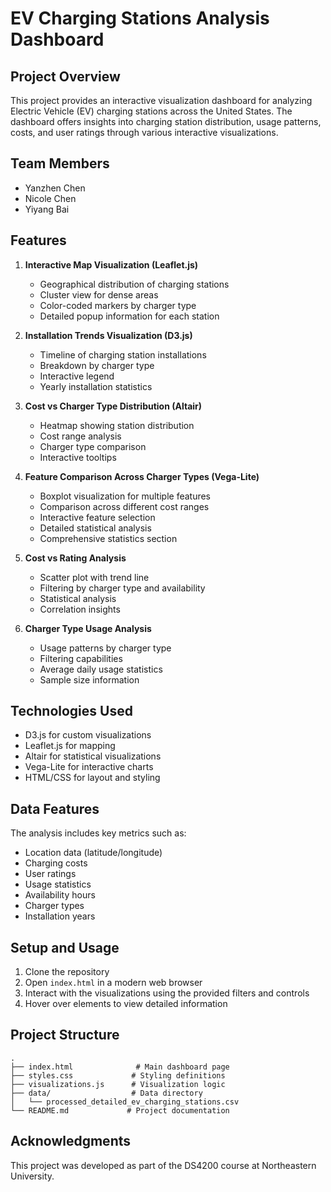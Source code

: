 # EV Charging Stations Analysis Dashboard

## Project Overview
This project provides an interactive visualization dashboard for analyzing Electric Vehicle (EV) charging stations across the United States. The dashboard offers insights into charging station distribution, usage patterns, costs, and user ratings through various interactive visualizations.

## Team Members
- Yanzhen Chen
- Nicole Chen
- Yiyang Bai

## Features
1. **Interactive Map Visualization (Leaflet.js)**
   - Geographical distribution of charging stations
   - Cluster view for dense areas
   - Color-coded markers by charger type
   - Detailed popup information for each station

2. **Installation Trends Visualization (D3.js)**
   - Timeline of charging station installations
   - Breakdown by charger type
   - Interactive legend
   - Yearly installation statistics

3. **Cost vs Charger Type Distribution (Altair)**
   - Heatmap showing station distribution
   - Cost range analysis
   - Charger type comparison
   - Interactive tooltips

4. **Feature Comparison Across Charger Types (Vega-Lite)**
   - Boxplot visualization for multiple features
   - Comparison across different cost ranges
   - Interactive feature selection
   - Detailed statistical analysis
   - Comprehensive statistics section

5. **Cost vs Rating Analysis**
   - Scatter plot with trend line
   - Filtering by charger type and availability
   - Statistical analysis
   - Correlation insights

6. **Charger Type Usage Analysis**
   - Usage patterns by charger type
   - Filtering capabilities
   - Average daily usage statistics
   - Sample size information

## Technologies Used
- D3.js for custom visualizations
- Leaflet.js for mapping
- Altair for statistical visualizations
- Vega-Lite for interactive charts
- HTML/CSS for layout and styling

## Data Features
The analysis includes key metrics such as:
- Location data (latitude/longitude)
- Charging costs
- User ratings
- Usage statistics
- Availability hours
- Charger types
- Installation years

## Setup and Usage
1. Clone the repository
2. Open `index.html` in a modern web browser
3. Interact with the visualizations using the provided filters and controls
4. Hover over elements to view detailed information

## Project Structure
```
.
├── index.html              # Main dashboard page
├── styles.css             # Styling definitions
├── visualizations.js      # Visualization logic
├── data/                  # Data directory
│   └── processed_detailed_ev_charging_stations.csv
└── README.md             # Project documentation
```

## Acknowledgments
This project was developed as part of the DS4200 course at Northeastern University.